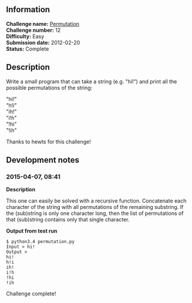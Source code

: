 ## Information

**Challenge name:** [Permutation](http://www.reddit.com/r/dailyprogrammer/comments/pxs2x/2202012_challenge_12_easy/)  
**Challenge number:** 12  
**Difficulty:** Easy  
**Submission date:** 2012-02-20  
**Status:** Complete

## Description

Write a small program that can take a string (e.g. "hi!") and print all the possible permutations
of the string:

"hi!"  
"h!i"  
"ih!"  
"i!h"  
"!hi"  
"!ih"

Thanks to hewts for this challenge!

## Development notes

### 2015-04-07, 08:41

**Description**

This one can easily be solved with a recursive function. Concatenate each character of the string with
all permutations of the remaining substring. If the (sub)string is only one character long, then the list
of permutations of that (sub)string contains only that single character.

**Output from test run**

    $ python3.4 permutation.py 
    Input > hi!
    Output >
    hi!
    h!i
    ih!
    i!h
    !hi
    !ih

Challenge complete!

